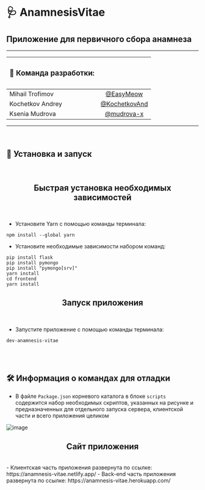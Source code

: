 # 🩺  AnamnesisVitae

## Приложение для первичного сбора анамнеза 

___

| <h3>🤹 Команда  разработки:   <h3> |              |
| ------------- |:-------------:| 
| Mihail Trofimov    | [@EasyMeow](https://github.com/EasyMeow) |
| Kochetkov Andrey    | [@KochetkovAnd](https://github.com/KochetkovAnd)     |
| Ksenia Mudrova | [@mudrova-x](https://www.google.com)      |

___

<br>

## 🔧 Установка и запуск
<br>
<h2 align="center"> Быстрая установка необходимых зависимостей</h2> 
<br>

- Установите Yarn с помощью команды терминала:
```shell
npm install --global yarn
```
- Установите необходимые зависимости набором команд: 
```shell
pip install flask
pip install pymongo
pip install "pymongo[srv]"
yarn install
cd frontend
yarn install
```
<h2 align="center"> Запуск приложения</h2> 
<br>

- Запустите приложение с помощью команды терминала: 
```shell
dev-anamnesis-vitae
```
<br>
<br>

## 🛠️ Информация о командах для отладки

- В файле `Package.json` корневого каталога в блоке `scripts` содержится набор необходимых скриптов, указанных на рисунке и предназначенных для отдельного запуска сервера, клиентской части и всего приложения целиком

![image](https://user-images.githubusercontent.com/63020967/171048997-e05bcef1-af93-4843-b4b4-b695c825b783.png)

<h2 align="center"> Сайт приложения</h2> 
<br>
- Клиентская часть приложения развернута по ссылке: https://anamnesis-vitae.netlify.app/
- Back-end часть приложения развернута по ссылке: https://anamnesis-vitae.herokuapp.com/
<br>
